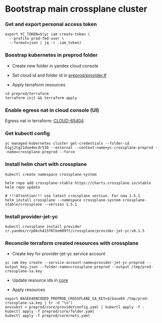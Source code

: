 # Bootstrap main crossplane cluster

### Get and export personal access token

```shell
export YC_TOKEN=$(yc iam create-token \
  --profile prod-fed-user \
  --format=json | jq -r .iam_token)
```

### Boostrap kubernetes in preprod folder

* Create new folder in yandex cloud console

* Set cloud id and folder id in [preprod/provider.tf](preprod/provider.tf)

* Apply terraform resources

```shell
cd preprod/terraform
terraform init && terraform apply
```

### Enable egress nat in cloud console (UI)

Egress nat in terraform: [CLOUD-65404](https://st.yandex-team.ru/CLOUD-65404)

### Get kubectl config

```shell
yc managed-kubernetes cluster get-credentials --folder-id b1gj2tg21doe4mcdr530 --external --context-name=yc-crossplane-preprod --name=crossplane-preprod --force
```

### Install helm chart with crossplane

```shell
kubectl create namespace crossplane-system

helm repo add crossplane-stable https://charts.crossplane.io/stable
helm repo update

# !!!Attention!!! use latest crossplane version. For now 1.5.1
helm install crossplane --namespace crossplane-system crossplane-stable/crossplane --version 1.5.1
```

### Install provider-jet-yc

```shell
kubectl crossplane install provider cr.yandex/crp0kch415f0lke009ft/crossplane/provider-jet-yc:v0.1.5
```

### Reconcile terraform created resources with crossplane

* Create key for provider-jet-yc service account

```shell
yc iam key create --service-account-name=provider-jet-yc-preprod --output key.json --folder-name=crossplane-preprod --output /tmp/prod-crossplane-sa.key
```

* Update resource ids in [core](preprod/core)

* Apply resources

```shell
export BASE64ENCODED_PREPROD_CROSSPLANE_SA_KEY=$(base64 /tmp/prod-crossplane-sa.key | tr -d "\n")
envsubst < preprod/core/providerconfig.yaml | kubectl apply -f -
kubectl apply -f preprod/core/folder.yaml
kubectl apply -f preprod/core/nets.yaml
```
